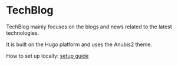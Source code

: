 # TechBlog

TechBlog mainly focuses on the blogs and news related to the latest technologies.

It is built on the Hugo platform and uses the Anubis2 theme.

How to set up locally: [setup guide](https://github.com/Junyi-99/hugo-theme-anubis2)